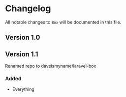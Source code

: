 # Changelog

All notable changes to `Box` will be documented in this file.

## Version 1.0

## Version 1.1

Renamed repo to daveismyname/laravel-box

### Added
- Everything
